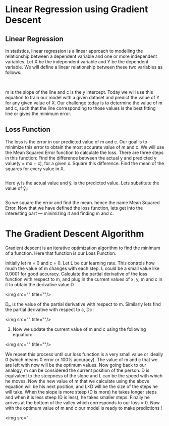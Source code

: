 # Linear Regression using Gradient Descent

## Linear Regression

In statistics, linear regression is a linear approach to modelling the relationship between a dependent variable and one or more independent variables. Let X be the independent variable and Y be the dependent variable. We will define a linear relationship between these two variables as follows:

<img src="https://miro.medium.com/max/600/1*p3LTR6GB6g2MpRZzE5JIxw.png" title=""/>


<img src="https://miro.medium.com/max/712/1*ETn5o9GRaF8ZK6wIHvGrJQ.gif" title=""/>

m is the slope of the line and c is the y intercept. Today we will use this equation to train our model with a given dataset and predict the value of Y for any given value of X. Our challenge today is to determine the value of m and c, such that the line corresponding to those values is the best fitting line or gives the minimum error.

## Loss Function
The loss is the error in our predicted value of m and c. Our goal is to minimize this error to obtain the most accurate value of m and c.
We will use the Mean Squared Error function to calculate the loss. There are three steps in this function:
Find the difference between the actual y and predicted y value(y = mx + c), for a given x.
Square this difference.
Find the mean of the squares for every value in X.

<img src="https://miro.medium.com/max/600/1*_y5QA1yF4w6LDDRxfTt6GA.jpeg" title=""/>

Here yᵢ is the actual value and ȳᵢ is the predicted value. Lets substitute the value of ȳᵢ:

<img src="https://miro.medium.com/max/800/1*3cpC7oHy4IbH3o3Jc-ygVw.jpeg" title=""/>

So we square the error and find the mean. hence the name Mean Squared Error. Now that we have defined the loss function, lets get into the interesting part — minimizing it and finding m and c.


# The Gradient Descent Algorithm
Gradient descent is an iterative optimization algorithm to find the minimum of a function. Here that function is our Loss Function.

Initially let m = 0 and c = 0. Let L be our learning rate. This controls how much the value of m changes with each step. L could be a small value like 0.0001 for good accuracy.
Calculate the partial derivative of the loss function with respect to m, and plug in the current values of x, y, m and c in it to obtain the derivative value D

<img src="<img src="https://miro.medium.com/max/600/1*_y5QA1yF4w6LDDRxfTt6GA.jpeg" title=""/>" title=""/>

Dₘ is the value of the partial derivative with respect to m. Similarly lets find the partial derivative with respect to c, Dc :

<img src="<img src="https://miro.medium.com/max/600/1*rj09w2TcBxnHPtQ0oq4ehA.jpeg" title=""/>" title=""/>

3. Now we update the current value of m and c using the following equation:

<img src="<img src="https://miro.medium.com/max/600/1*JDcHqFK8jLcgQu1cj2XuVQ.jpeg" title=""/>" title=""/>


We repeat this process until our loss function is a very small value or ideally 0 (which means 0 error or 100% accuracy). The value of m and c that we are left with now will be the optimum values.
Now going back to our analogy, m can be considered the current position of the person. D is equivalent to the steepness of the slope and L can be the speed with which he moves. Now the new value of m that we calculate using the above equation will be his next position, and L×D will be the size of the steps he will take. When the slope is more steep (D is more) he takes longer steps and when it is less steep (D is less), he takes smaller steps. Finally he arrives at the bottom of the valley which corresponds to our loss = 0.
Now with the optimum value of m and c our model is ready to make predictions !




<img src="<img src="Figure_1.png" title=""/>




